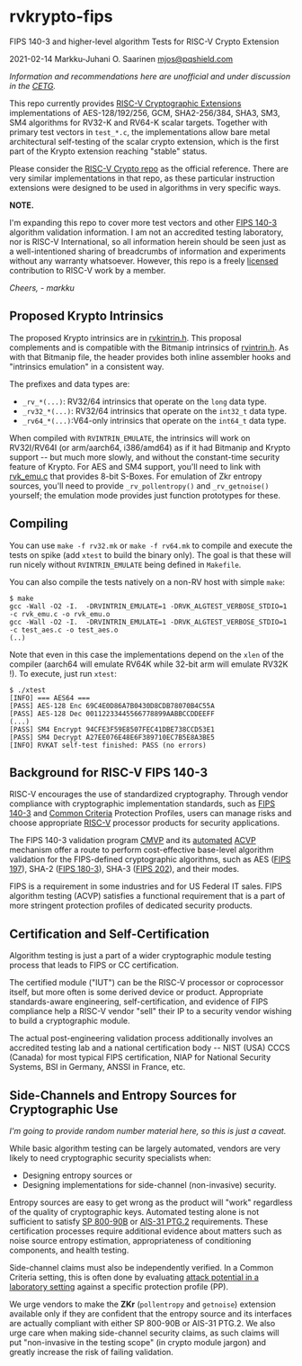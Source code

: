 #	rvkrypto-fips

FIPS 140-3 and higher-level algorithm Tests for RISC-V Crypto Extension

2021-02-14	Markku-Juhani O. Saarinen <mjos@pqshield.com>

*Information and recommendations here are unofficial and under discussion in
the [CETG](https://wiki.riscv.org/display/TECH/Cryptographic+Extensions+TG).*

This repo currently provides 
[RISC-V Cryptographic Extensions](https://github.com/riscv/riscv-crypto)
implementations of AES-128/192/256, GCM, SHA2-256/384, SHA3, SM3, SM4 
algorithms for RV32-K and RV64-K scalar targets. Together with primary 
test vectors in `test_*.c`, the implementations allow bare metal 
architectural self-testing of the scalar crypto extension, which is the
first part of the Krypto extension reaching "stable" status.

Please consider the 
[RISC-V Crypto repo](https://github.com/riscv/riscv-crypto) as the official
reference. There are very similar implementations in that repo, as these
particular instruction extensions were designed to be used in algorithms
in very specific ways.


**NOTE.** 

I'm expanding this repo to cover more test vectors and other
[FIPS 140-3](https://csrc.nist.gov/projects/fips-140-3-transition-effort)
algorithm validation information. I am not an accredited testing laboratory,
nor is RISC-V International, so all information herein should be seen just 
as a well-intentioned sharing of breadcrumbs of information and experiments
without any warranty whatsoever. However, this repo is a freely 
[licensed](LICENSE) contribution to RISC-V work by a member.

*Cheers, - markku*


##	Proposed Krypto Intrinsics

The proposed Krypto intrinsics are in [rvkintrin.h](rvkintrin.h).
This proposal complements and is compatible with the Bitmanip intrinsics of
[rvintrin.h](https://github.com/riscv/riscv-bitmanip/blob/master/cproofs/rvintrin.h).
As with that Bitmanip file, the header provides both inline assembler hooks 
and "intrinsics emulation" in a consistent way.

The prefixes and data types are:

* `_rv_*(...)`: RV32/64 intrinsics that operate on the `long` data type.
* `_rv32_*(...)`:  RV32/64 intrinsics that operate on the `int32_t` data type.
* `_rv64_*(...)`:V64-only intrinsics that operate on the `int64_t` data type.

When compiled with `RVINTRIN_EMULATE`, the intrinsics will work on 
RV32I/RV64I (or arm/aarch64, i386/amd64) as if it had Bitmanip and Krypto
support -- but much more slowly, and without the constant-time security 
feature of Krypto. For AES and SM4 support, you'll need to link with 
[rvk_emu.c](rvk_emu.c) that provides 8-bit S-Boxes. For emulation of 
Zkr entropy sources, you'll need to provide
`_rv_pollentropy()` and `_rv_getnoise()` yourself; the emulation mode 
provides just function prototypes for these.


##	Compiling

You can use `make -f rv32.mk` or `make -f rv64.mk` to compile and
execute the tests on spike (add `xtest` to build the binary only).
The goal is that these will run nicely without `RVINTRIN_EMULATE` 
being defined in `Makefile`.

You can also compile the tests natively on a non-RV host with simple `make`:
```
$ make
gcc -Wall -O2 -I.  -DRVINTRIN_EMULATE=1 -DRVK_ALGTEST_VERBOSE_STDIO=1 -c rvk_emu.c -o rvk_emu.o
gcc -Wall -O2 -I.  -DRVINTRIN_EMULATE=1 -DRVK_ALGTEST_VERBOSE_STDIO=1 -c test_aes.c -o test_aes.o
(..)
```
Note that even in this case the implementations depend on the `xlen` of the
compiler (aarch64 will emulate RV64K while 32-bit arm will emulate RV32K !). 
To execute, just run `xtest`:
```
$ ./xtest 
[INFO] === AES64 ===
[PASS] AES-128 Enc 69C4E0D86A7B0430D8CDB78070B4C55A
[PASS] AES-128 Dec 00112233445566778899AABBCCDDEEFF
(...)
[PASS] SM4 Encrypt 94CFE3F59E8507FEC41DBE738CCD53E1
[PASS] SM4 Decrypt A27EE076E48E6F389710EC7B5E8A3BE5
[INFO] RVKAT self-test finished: PASS (no errors)
```

##	Background for RISC-V FIPS 140-3

RISC-V encourages the use of standardized cryptography.
Through vendor compliance with cryptographic implementation standards,
such as 
[FIPS 140-3](https://csrc.nist.gov/projects/fips-140-3-transition-effort)
and [Common Criteria](https://www.commoncriteriaportal.org/) Protection
Profiles, users can manage risks and choose appropriate 
[RISC-V](https://riscv.org/) processor products for security applications.

The FIPS 140-3 validation program
[CMVP](https://csrc.nist.gov/projects/cryptographic-module-validation-program)
and its 
[automated](https://csrc.nist.gov/Projects/Automated-Cryptographic-Validation-Testing)
[ACVP](https://github.com/usnistgov/ACVP) 
mechanism offer a route to perform cost-effective base-level algorithm
validation for the FIPS-defined cryptographic algorithms, such as
AES ([FIPS 197](https://doi.org/10.6028/NIST.FIPS.197)),
SHA-2 ([FIPS 180-3](https://doi.org/10.6028/NIST.FIPS.180-4)), 
SHA-3 ([FIPS 202](https://doi.org/10.6028/NIST.FIPS.202)),
and their modes. 

FIPS is a requirement in some industries and for US Federal IT sales.
FIPS algorithm testing (ACVP) satisfies a functional requirement that is a
part of more stringent protection profiles of dedicated security products.


##	Certification and Self-Certification

Algorithm testing is just a part of a wider cryptographic module
testing process that leads to FIPS or CC certification. 

The certified module ("IUT") can be the RISC-V processor or coprocessor
itself, but more often is some derived device or product. Appropriate
standards-aware engineering, self-certification, and evidence of FIPS
compliance help a RISC-V vendor "sell" their IP to a security vendor
wishing to build a cryptographic module. 

The actual post-engineering validation process additionally involves
an accredited testing lab and a national certification body -- 
NIST (USA) CCCS (Canada) for most typical FIPS certification,
NIAP for National Security Systems, BSI in Germany, ANSSI in France, etc.


##	Side-Channels and Entropy Sources for Cryptographic Use

*I'm going to provide random number material here, so this is just a caveat.*

While basic algorithm testing can be largely automated, vendors
are very likely to need cryptographic security specialists when:
* Designing entropy sources or 
* Designing implementations for side-channel (non-invasive) security.

Entropy sources are easy to get wrong as the product will 
"work" regardless of the quality of cryptographic keys. 
Automated testing alone is not sufficient to satisfy 
[SP 800-90B](https://doi.org/10.6028/NIST.SP.800-90B) or
[AIS-31 PTG.2](https://www.bsi.bund.de/SharedDocs/Downloads/DE/BSI/Zertifizierung/Interpretationen/AIS_31_Functionality_classes_for_random_number_generators_e.pdf)
requirements. These certification processes require additional
evidence about matters such as noise source entropy estimation, 
appropriateness of conditioning components, and health testing.

Side-channel claims must also be independently verified.
In a Common Criteria setting, this is often done by evaluating
[attack potential in a laboratory setting](https://www.sogis.eu/documents/cc/domains/sc/JIL-Application-of-Attack-Potential-to-Smartcards-v3-1.pdf)
against a specific protection profile (PP).

We urge vendors to make the **ZKr** (`pollentropy` and `getnoise`)
extension available only if they are confident that the entropy source
and its interfaces are actually compliant with either SP 800-90B or 
AIS-31 PTG.2. We also urge care when making side-channel security claims,
as such claims will put "non-invasive in the testing scope" (in crypto
module jargon) and greatly increase the risk of failing validation.

